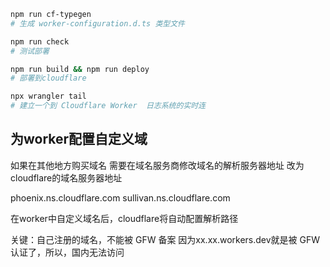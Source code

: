 ```sh
npm run cf-typegen
# 生成 worker-configuration.d.ts 类型文件

npm run check
# 测试部署

npm run build && npm run deploy
# 部署到cloudflare

npx wrangler tail
# 建立一个到 Cloudflare Worker  日志系统的实时连
```

## 为worker配置自定义域

如果在其他地方购买域名
需要在域名服务商修改域名的解析服务器地址
改为 cloudflare的域名服务器地址

phoenix.ns.cloudflare.com
sullivan.ns.cloudflare.com

在worker中自定义域名后，cloudflare将自动配置解析路径

关键：自己注册的域名，不能被 GFW 备案
因为xx.xx.workers.dev就是被 GFW 认证了，所以，国内无法访问

